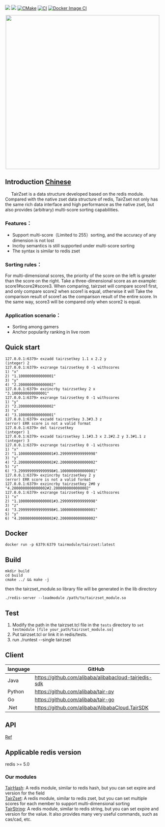 
![](https://img.shields.io/badge/license-Apache--2.0-green)
![](https://img.shields.io/badge/PRs-welcome-green)
[![CMake](https://github.com/alibaba/TairZset/actions/workflows/cmake.yml/badge.svg)](https://github.com/alibaba/TairZset/actions/workflows/cmake.yml)
[![CI](https://github.com/alibaba/TairZset/actions/workflows/ci.yml/badge.svg)](https://github.com/alibaba/TairZset/actions/workflows/ci.yml)
[![Docker Image CI](https://github.com/alibaba/TairZset/actions/workflows/docker-image.yml/badge.svg)](https://github.com/alibaba/TairZset/actions/workflows/docker-image.yml)


   

<div align=center>
<img src="imgs/tairzset_logo.jpg" width="500"/>
</div>
   

## Introduction  [Chinese](README-CN.md)
     TairZset is a data structure developed based on the redis module. Compared with the native zset data structure of redis, TairZset not only has the same rich data interface and high performance as the native zset, but also provides (arbitrary) multi-score sorting capabilities.

### Features：

- Support multi-score（Limited to 255）sorting, and the accuracy of any dimension is not lost
- Incrby semantics is still supported under multi-score sorting
- The syntax is similar to redis zset  

### Sorting rules：     
For multi-dimensional scores, the priority of the score on the left is greater than the score on the right. Take a three-dimensional score as an example: score1#score2#score3. When comparing, tairzset will compare score1 first, and only compare score2 when score1 is equal, otherwise it will Take the comparison result of score1 as the comparison result of the entire score. In the same way, score3 will be compared only when score2 is equal.  
### Application scenario：
- Sorting among gamers
- Anchor popularity ranking in live room

## Quick start
```
127.0.0.1:6379> exzadd tairzsetkey 1.1 x 2.2 y
(integer) 2
127.0.0.1:6379> exzrange tairzsetkey 0 -1 withscores
1) "x"
2) "1.1000000000000001"
3) "y"
4) "2.2000000000000002"
127.0.0.1:6379> exzincrby tairzsetkey 2 x 
"3.1000000000000001"
127.0.0.1:6379> exzrange tairzsetkey 0 -1 withscores
1) "y"
2) "2.2000000000000002"
3) "x"
4) "3.1000000000000001"
127.0.0.1:6379> exzadd tairzsetkey 3.3#3.3 z
(error) ERR score is not a valid format
127.0.0.1:6379> del tairzsetkey
(integer) 1
127.0.0.1:6379> exzadd tairzsetkey 1.1#3.3 x 2.2#2.2 y 3.3#1.1 z
(integer) 3
127.0.0.1:6379> exzrange tairzsetkey 0 -1 withscores
1) "x"
2) "1.1000000000000001#3.2999999999999998"
3) "y"
4) "2.2000000000000002#2.2000000000000002"
5) "z"
6) "3.2999999999999998#1.1000000000000001"
127.0.0.1:6379> exzincrby tairzsetkey 2 y 
(error) ERR score is not a valid format
127.0.0.1:6379> exzincrby tairzsetkey 2#0 y 
"4.2000000000000002#2.2000000000000002"
127.0.0.1:6379> exzrange tairzsetkey 0 -1 withscores
1) "x"
2) "1.1000000000000001#3.2999999999999998"
3) "z"
4) "3.2999999999999998#1.1000000000000001"
5) "y"
6) "4.2000000000000002#2.2000000000000002"
```

## Docker
```
docker run -p 6379:6379 tairmodule/tairzset:latest
```
## Build

```
mkdir build  
cd build  
cmake ../ && make -j
```
then the tairzset_module.so library file will be generated in the lib directory

```
./redis-server --loadmodule /path/to/tairzset_module.so
```
## Test
1. Modify the path in the tairzset.tcl file in the `tests` directory to `set testmodule [file your_path/tairzset_module.so]`
2. Put tairzset.tcl or link it in redis/tests.
3. run ./runtest --single tairzset

## Client

| language | GitHub |
|----------|---|
| Java     |https://github.com/alibaba/alibabacloud-tairjedis-sdk|
| Python   |https://github.com/alibaba/tair-py|
| Go       |https://github.com/alibaba/tair-go|
| .Net     |https://github.com/alibaba/AlibabaCloud.TairSDK|

## API
[Ref](CMDDOC.md)

## Applicable redis version   
redis >= 5.0

### Our modules
[TairHash](https://github.com/alibaba/TairHash): A redis module, similar to redis hash, but you can set expire and version for the field  
[TairZset](https://github.com/alibaba/TairZset): A redis module, similar to redis zset, but you can set multiple scores for each member to support multi-dimensional sorting  
[TairString](https://github.com/alibaba/TairString): A redis module, similar to redis string, but you can set expire and version for the value. It also provides many very useful commands, such as cas/cad, etc.  
